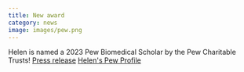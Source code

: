 ```yaml
---
title: New award
category: news
image: images/pew.png
---
```


Helen is named a 2023 Pew Biomedical Scholar by the Pew Charitable Trusts! [Press release](https://www.pewtrusts.org/en/research-and-analysis/articles/2023/06/13/37-scientists-pioneering-the-future-of-biomedical-research) [Helen's Pew Profile](https://www.pewtrusts.org/en/projects/pew-biomedical-scholars/directory-of-pew-scholars/2023/helen-vuong)
